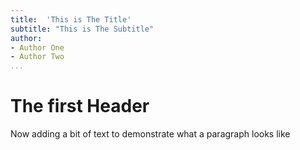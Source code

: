```yaml
---
title:  'This is The Title'
subtitle: "This is The Subtitle"
author:
- Author One
- Author Two    
...
```


#  The first Header 

Now adding a bit of text to demonstrate what a paragraph looks like